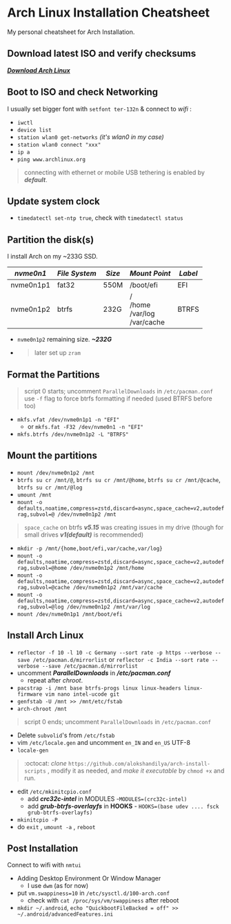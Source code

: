# Arch Linux Installation Cheatsheet

My personal cheatsheet for Arch Installation.

## Download latest ISO and verify checksums

[***Download Arch Linux***](https://archlinux.org/download)

## Boot to ISO and check Networking

I usually set bigger font with `setfont ter-132n` & connect to *wifi* :

* `iwctl`
* `device list`
* `station wlan0 get-networks` *(it's wlan0 in my case)*
* `station wlan0 connect "xxx"`
* `ip a`
* `ping www.archlinux.org`

>connecting with ethernet or mobile USB tethering is enabled by ***default***.

## Update system clock

* `timedatectl set-ntp true`, check with `timedatectl status`

## Partition the disk(s)

I install Arch on my ~233G SSD.

| *nvme0n1* | *File System* | *Size* | *Mount Point*                        | *Label* |
| --------- | ------------- | ------ | ------------------------------------ | ------- |
| nvme0n1p1 | fat32         | 550M   | /boot/efi                            | EFI     |
| nvme0n1p2 | btrfs         | 232G   | /<br>/home<br>/var/log<br>/var/cache | BTRFS   |

* `nvme0n1p2` remaining size. ***~232G***
* > later set up `zram`

## Format the Partitions

> script 0 starts; uncomment `ParallelDownloads` in `/etc/pacman.conf`
> use `-f` flag to force btrfs formatting if needed (used BTRFS before too)
* `mkfs.vfat /dev/nvme0n1p1 -n "EFI"`
  * or `mkfs.fat -F32 /dev/nvme0n1 -n "EFI"`
* `mkfs.btrfs /dev/nvme0n1p2 -L "BTRFS"`

## Mount the partitions

* `mount /dev/nvme0n1p2 /mnt`
* `btrfs su cr /mnt/@`, `btrfs su cr /mnt/@home`, `btrfs su cr /mnt/@cache`,
`btrfs su cr /mnt/@log`
* `umount /mnt`
* `mount -o defaults,noatime,compress=zstd,discard=async,space_cache=v2,autodefrag,subvol=@
/dev/nvme0n1p2 /mnt`
> `space_cache` on btrfs ***v5.15*** was creating issues in my drive
(though for small drives ***v1(default)*** is recommended)
* `mkdir -p /mnt/{home,boot/efi,var/cache,var/log}`
* `mount -o defaults,noatime,compress=zstd,discard=async,space_cache=v2,autodefrag,subvol=@home
/dev/nvme0n1p2 /mnt/home`
* `mount -o defaults,noatime,compress=zstd,discard=async,space_cache=v2,autodefrag,subvol=@cache
/dev/nvme0n1p2 /mnt/var/cache`
* `mount -o defaults,noatime,compress=zstd,discard=async,space_cache=v2,autodefrag,subvol=@log
/dev/nvme0n1p2 /mnt/var/log`
* `mount /dev/nvme0n1p1 /mnt/boot/efi`

## Install Arch Linux

* `reflector -f 10 -l 10 -c Germany --sort rate -p https --verbose --save /etc/pacman.d/mirrorlist` or `reflector -c India --sort rate --verbose --save /etc/pacman.d/mirrorlist`
* uncomment ***ParallelDownloads*** in ***/etc/pacman.conf***
  * repeat after *chroot*.
* `pacstrap -i /mnt base btrfs-progs linux linux-headers linux-firmware vim nano intel-ucode
  git`
* `genfstab -U /mnt >> /mnt/etc/fstab`
* `arch-chroot /mnt`
> script 0 ends; uncomment `ParallelDownloads` in `/etc/pacman.conf`

* Delete `subvolid`'s from `/etc/fstab`
* vim `/etc/locale.gen` and uncomment `en_IN` and `en_US` UTF-8
* `locale-gen`
> :octocat: *clone* `https://github.com/alokshandilya/arch-install-scripts` ,
modify it as needed, and *make it executable* by `chmod +x` and run.

* edit `/etc/mkinitcpio.conf`
  * add ***crc32c-intel*** in MODULES -`MODULES=(crc32c-intel)`
  * add ***grub-btrfs-overlayfs*** in **HOOKS** -
`HOOKS=(base udev .... fsck grub-btrfs-overlayfs)`
* `mkinitcpio -P`
* do `exit` , `umount -a` , `reboot`

## Post Installation

Connect to wifi with `nmtui`

* Adding Desktop Environment Or Window Manager
  * I use `dwm` (as for now)
* put `vm.swappiness=10` in `/etc/sysctl.d/100-arch.conf`
  * check with `cat /proc/sys/vm/swappiness` after reboot
* `mkdir ~/.android`, `echo "QuickbootFileBacked = off" >>
 ~/.android/advancedFeatures.ini`

